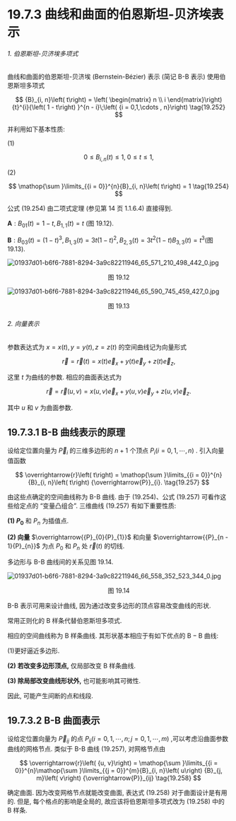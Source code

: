 # 19.7.3 曲线和曲面的伯恩斯坦-贝济埃表示

###### 1. 伯恩斯坦-贝济埃多项式

曲线和曲面的伯恩斯坦-贝济埃 (Bernstein-Bézier) 表示 (简记 B-B 表示) 使用伯恩斯坦多项式

$$
{B}_{i, n}\left( t\right)  = \left( \begin{matrix} n \\  i \end{matrix}\right) {t}^{i}{\left( 1 - t\right) }^{n - i}\;\left( {i = 0,1,\cdots , n}\right)  \tag{19.252}
$$

并利用如下基本性质:

(1)

$$
0 \leq  {B}_{i, n}\left( t\right)  \leq  1,\;0 \leq  t \leq  1, \tag{19.253}
$$

(2)

$$
\mathop{\sum }\limits_{{i = 0}}^{n}{B}_{i, n}\left( t\right)  = 1 \tag{19.254}
$$

公式 (19.254) 由二项式定理 (参见第 14 页 1.1.6.4) 直接得到.

$\mathbf{A} : {B}_{01}\left( t\right)  = 1 - t,{B}_{1,1}\left( t\right)  = t$ (图 19.12).

$\mathbf{B} : {B}_{03}\left( t\right)  = {\left( 1 - t\right) }^{3},{B}_{1,3}\left( t\right)  = {3t}{\left( 1 - t\right) }^{2},{B}_{2,3}\left( t\right)  = 3{t}^{2}\left( {1 - t}\right) {B}_{3,3}\left( t\right)  = {t}^{3}$(图 19.13).

![01937d01-b6f6-7881-8294-3a9c82211946_65_571_210_498_442_0.jpg](/images/01937d01-b6f6-7881-8294-3a9c82211946_65_571_210_498_442_0.jpg)

<center>图 19.12</center>

![01937d01-b6f6-7881-8294-3a9c82211946_65_590_745_459_427_0.jpg](/images/01937d01-b6f6-7881-8294-3a9c82211946_65_590_745_459_427_0.jpg)

<center>图 19.13</center>

###### 2. 向量表示

参数表达式为 $x = x\left( t\right) , y = y\left( t\right) , z = z\left( t\right)$ 的空间曲线记为向量形式

$$
\overrightarrow{r} = \overrightarrow{r}\left( t\right)  = x\left( t\right) {\overrightarrow{e}}_{x} + y\left( t\right) {\overrightarrow{e}}_{y} + z\left( t\right) {\overrightarrow{e}}_{z}, \tag{19.255}
$$

这里 $t$ 为曲线的参数. 相应的曲面表达式为

$$
\overrightarrow{r} = \overrightarrow{r}\left( {u, v}\right)  = x\left( {u, v}\right) {\overrightarrow{e}}_{x} + y\left( {u, v}\right) {\overrightarrow{e}}_{y} + z\left( {u, v}\right) {\overrightarrow{e}}_{z}. \tag{19.256}
$$

其中 $u$ 和 $v$ 为曲面参数.

## 19.7.3.1 B-B 曲线表示的原理

设给定位置向量为 ${\overrightarrow{P}}_{i}$ 的三维多边形的 $n + 1$ 个顶点 ${P}_{i}\left( {i = 0,1,\cdots , n}\right)$ . 引入向量值函数

$$
\overrightarrow{r}\left( t\right)  = \mathop{\sum }\limits_{{i = 0}}^{n}{B}_{i, n}\left( t\right) {\overrightarrow{P}}_{i}. \tag{19.257}
$$

由这些点确定的空间曲线称为 B-B 曲线. 由于 (19.254)、公式 (19.257) 可看作这些给定点的 “变量凸组合”. 三维曲线 (19.257) 有如下重要性质:

**(1) ${P}_{0}$** 和 ${P}_{n}$ 为插值点.

**(2) 向量** $\overrightarrow{{P}_{0}{P}_{1}}$ 和向量 $\overrightarrow{{P}_{n - 1}{P}_{n}}$ 为点 ${P}_{0}$ 和 ${P}_{n}$ 处 $\overrightarrow{r}\left( t\right)$ 的切线.

多边形与 B-B 曲线间的关系见图 19.14.

![01937d01-b6f6-7881-8294-3a9c82211946_66_558_352_523_344_0.jpg](/images/01937d01-b6f6-7881-8294-3a9c82211946_66_558_352_523_344_0.jpg)

<center>图 19.14</center>

B-B 表示可用来设计曲线, 因为通过改变多边形的顶点容易改变曲线的形状.

常用正则化的 $\mathrm{B}$ 样条代替伯恩斯坦多项式.

相应的空间曲线称为 $\mathrm{B}$ 样条曲线. 其形状基本相应于有如下优点的 $\mathrm{B} - \mathrm{B}$ 曲线:

(1)更好逼近多边形.

**(2) 若改变多边形顶点,** 仅局部改变 $\mathrm{B}$ 样条曲线.

**(3) 除局部改变曲线形状外,** 也可能影响其可微性.

因此, 可能产生间断的点和线段.

## 19.7.3.2 B-B 曲面表示

设给定位置向量为 ${\overrightarrow{P}}_{ij}$ 的点 ${P}_{ij}\left( {i = 0,1,\cdots , n;j = 0,1,\cdots , m}\right)$ ,可以考虑沿曲面参数曲线的网格节点. 类似于 B-B 曲线 (19.257), 对网格节点由

$$
\overrightarrow{r}\left( {u, v}\right)  = \mathop{\sum }\limits_{{i = 0}}^{n}\mathop{\sum }\limits_{{j = 0}}^{m}{B}_{i, n}\left( u\right) {B}_{j, m}\left( v\right) {\overrightarrow{P}}_{ij} \tag{19.258}
$$

确定曲面. 因为改变网格节点就能改变曲面, 表达式 (19.258) 对于曲面设计是有用的. 但是, 每个格点的影响是全局的, 故应该将伯恩斯坦多项式改为 (19.258) 中的 B 样条.

